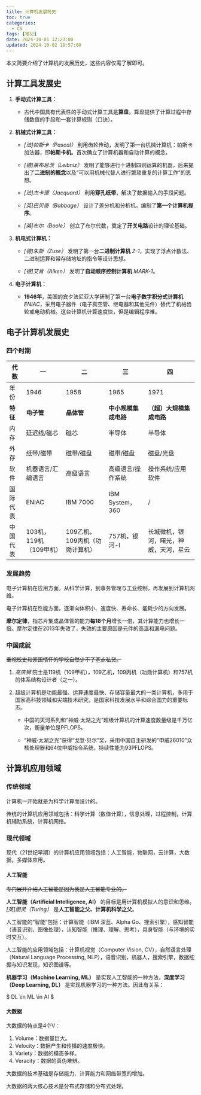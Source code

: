 ```yaml
---
title: 计算机发展简史
toc: true
categories:
  - CS
tags: [笔记]
date: 2024-10-01 12:23:00
updated: 2024-10-02 18:57:00
---
```


本文简要介绍了计算机的发展历史，这些内容仅需了解即可。

## 计算工具发展史

1. **手动式计算工具：**

    - 古代中国具有代表性的手动式计算工具是**算盘**。算盘提供了计算过程中存储数值的手段和一套计算规则（口诀）。

<!-- more -->

2. **机械式计算工具：**

    - *[法]帕斯卡（Pascal）* 利用齿轮传动，发明了第一台机械计算机：帕斯卡加法器，即**帕斯卡机**。首次确立了计算机器和自动计算的概念。

    - *[德]莱布尼茨（Leibniz）* 发明了能够进行十进制四则运算的机器，后来提出了**二进制的概念**以及“可以用机械代替人进行繁琐重复的计算工作”的思想。

    - *[法]杰卡德（Jacquard）* 利用**穿孔纸带**，解决了数据输入的手段问题。

    - *[英]巴贝奇（Babbage）* 设计了差分机和分析机，编制了**第一个计算机程序**。

    - *[英]布尔（Boole）* 创立了布尔代数，奠定了**开关电路**设计的理论基础。

3. **机电式计算机：**

    - *[德]朱斯（Zuse）* 发明了第一台**二进制计算机** *Z-1*，实现了浮点计数法、二进制运算和带存储地址的指令等设计思想。

    - *[德]艾肯（Aiken）* 发明了**自动顺序控制计算机** *MARK-1*。

4. **电子计算机：**

    - **1946年**，美国的宾夕法尼亚大学研制了第一台**电子数字积分式计算机** *ENIAC*，采用电子器件（电子真空管、继电器和其他元件）替代了机械齿轮或电动机械。这台计算机计算速度快，但是编辑程序难。

## 电子计算机发展史

### 四个时期

| 代数     | 一                      | 二                             | 三                   | 四                                     |
| -------- | ----------------------- | ------------------------------ | -------------------- | -------------------------------------- |
| 年份     | 1946                    | 1958                           | 1965                 | 1971                                   |
| **特征** | **电子管**              | **晶体管**                     | **中小规模集成电路** | **（超）大规模集成电路**               |
| 内存     | 延迟线/磁芯             | 磁芯                           | 半导体               | 半导体                                 |
| 外存     | 纸带/磁带               | 磁带/磁盘                      | 磁带/磁盘            | 磁盘/光盘                              |
| 软件     | 机器语言/汇编语言       | 高级语言                       | 高级语言/操作系统    | 操作系统/应用软件                      |
| 国际代表 | ENIAC                   | IBM 7000                       | IBM System，360      | /                                      |
| 中国代表 | 103机，119机（109甲机） | 109乙机，109丙机（功勋计算机） | 757机，银河-I        | 长城微机，银河，曙光，神威，天河，星云 |

### 发展趋势

电子计算机在应用方面，从科学计算，到事务管理与工业控制，再发展到计算机网络。

电子计算机在性能方面，逐渐向体积小、速度快、寿命长、能耗少的方向发展。

**摩尔定律**，指芯片集成晶体管的能力**每18个月**增长一倍，其计算能力也增长一倍。摩尔定律在2013年失效了，失效的主要原因是元件的高温和漏电问题。

### 中国成就

~~重视校史和家国情怀的学校自然少不了塞点私货。~~

1. *高庆狮* 院士是119机（109甲机），109乙机，109丙机（功勋计算机）和757机的体系结构设计者（之一）。

2. 超级计算机是功能最强、运算速度最快、存储容量最大的一类计算机，多用于国家高科技领域和尖端技术研究，是国家科技发展水平和综合国力的重要标志。

    - 中国的天河系列和“神威·太湖之光”超级计算机的计算速度数量级是千万亿次，衡量单位是PFLOPS。

    - “神威·太湖之光”获得“戈登·贝尔”奖，采用中国自主研发的“申威26010”众核处理器和64位申威指令系统，持续性能为93PFLOPS。

## 计算机应用领域

### 传统领域

计算机一开始就是为科学计算而设计的。

传统的计算机应用领域包括：科学计算（数值计算），信息处理，过程控制，计算机辅助系统，计算机网络。

### 现代领域

现代（21世纪早期）的计算机应用领域包括：人工智能，物联网，云计算，大数据，多媒体应用。

#### 人工智能

~~专门展开介绍人工智能是因为我是人工智能专业的。~~

**人工智能（Artificial Intelligence, AI）** 的目标是用计算机模拟人的意识和思维。 *[英]图灵（Turing）* 是**人工智能之父、计算机科学之父**。

人工智能的“智能”包括：计算智能（IBM 深蓝、Alpha Go、搜索引擎），感知智能（语音识别、图像处理），认知智能（推理、理解、思考），具身智能（与环境的实时交互）。

人工智能的应用领域包括：计算机视觉（Computer Vision, CV），自然语言处理（Natural Language Processing, NLP），语音识别，机器人，搜索引擎，数据挖掘与知识发现，知识图谱等。

**机器学习（Machine Learning, ML）** 是实现人工智能的一种方法，**深度学习（Deep Learning, DL）** 是实现机器学习的一种方法。因此有关系：

$ DL \in ML \in AI $

#### 大数据

大数据的特点是4个V：
1. Volume：数据量巨大。
2. Velocity：数据产生和传播的速度极快。
3. Variety：数据的模态多样。
4. Veracity：数据的真伪难辨。

大数据的技术基础是存储能力、计算能力和网络带宽的增加。

大数据的两大核心技术是分布式存储和分布式处理。
